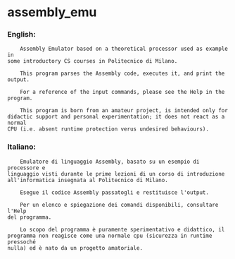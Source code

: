 # assembly_emu
### English:
        Assembly Emulator based on a theoretical processor used as example in  
    some introductory CS courses in Politecnico di Milano.
    
        This program parses the Assembly code, executes it, and print the output.
        
        For a reference of the input commands, please see the Help in the program.
        
        This program is born from an amateur project, is intended only for 
    didactic support and personal experimentation; it does not react as a normal
    CPU (i.e. absent runtime protection verus undesired behaviours).

### Italiano:
        Emulatore di linguaggio Assembly, basato su un esempio di processore e 
    linguaggio visti durante le prime lezioni di un corso di introduzione 
    all'informatica insegnata al Politecnico di Milano.
    
        Esegue il codice Assembly passatogli e restituisce l'output.
        
        Per un elenco e spiegazione dei comandi disponibili, consultare l'Help 
    del programma.
    
        Lo scopo del programma è puramente sperimentativo e didattico, il
    programma non reagisce come una normale cpu (sicurezza in runtime pressoché 
    nulla) ed è nato da un progetto amatoriale.
